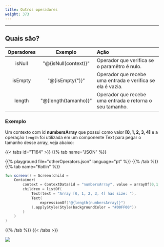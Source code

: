 ```yaml
---
title: Outros operadores
weight: 373
---
```


---

## Quais são? 

| Operadores | Exemplo | Ação |
| :---: | :---: | :--- |
| isNull | "@{isNull\(context\)}" | Operador que verifica se o paramêtro é nulo.  |
| isEmpty | "@{isEmpty\("\)}" | Operador que recebe uma entrada e verifica se ela é vazia. |
| length | "@{length\(tamanho\)}" | Operador que recebe uma entrada e retorna o seu tamanho. |

### Exemplo

 Um contexto com id **numbersArray** que possui como valor **\[0, 1, 2, 3, 4\]** e a operação `length` foi utilizada em um componente Text para pegar o tamanho desse array, veja abaixo:

{{< tabs id="T164" >}}
{{% tab name="JSON" %}}
<!-- json-playground:otherOperators.json
{
  "_beagleComponent_" : "beagle:screenComponent",
  "child" : {
    "_beagleComponent_" : "beagle:container",
    "children" : [ {
      "_beagleComponent_" : "beagle:text",
      "text" : "Array [0, 1, 2, 3, 4] has size: "
    }, {
      "_beagleComponent_" : "beagle:text",
      "text" : "@{length(numbersArray)}",
      "style" : {
        "backgroundColor" : "#00FF00"
      }
    } ],
    "context" : {
      "id" : "numbersArray",
      "value" : [ 0, 1, 2, 3, 4 ]
    }
  }
}
-->
{{% playground file="otherOperators.json" language="pt" %}}
{{% /tab %}}
{{% tab name="Kotlin" %}}
```kotlin
fun screen() = Screen(child = 
    Container(
        context = ContextData(id = "numbersArray", value = arrayOf(0,1,2,3,4)),
        children = listOf(
            Text(text = "Array [0, 1, 2, 3, 4] has size: "),
            Text(
                expressionOf("@{length(numbersArray)}")
            ).applyStyle(Style(backgroundColor = "#00FF00"))
        )
    )
)
```
{{% /tab %}}
{{< /tabs >}}

![](/others.png)
